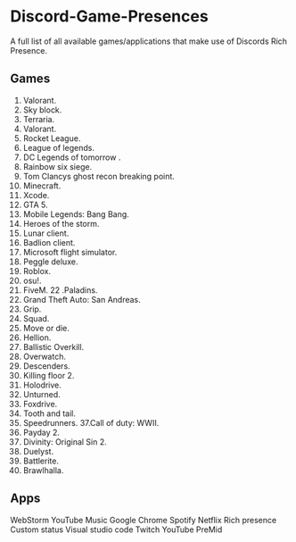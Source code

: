 # Discord-Game-Presences
A full list of all available games/applications that make use of Discords Rich Presence. 


## Games
1. Valorant.
2. Sky block.
3. Terraria. 
4. Valorant.
5. Rocket League.
6. League of legends. 
7. DC Legends of tomorrow .
8. Rainbow six siege. 
9. Tom Clancys ghost recon breaking point.
10. Minecraft.
11. Xcode.
12. GTA 5.
13. Mobile Legends: Bang Bang.
14. Heroes of the storm.
15. Lunar client.
16. Badlion client.
17. Microsoft flight simulator.
18. Peggle deluxe.
19. Roblox.
20. osu!.
21. FiveM.
22 .Paladins.
23. Grand Theft Auto: San Andreas.
24. Grip.
25. Squad.
26. Move or die. 
27. Hellion.
28. Ballistic Overkill.
29. Overwatch.
30. Descenders.
31. Killing floor 2. 
32. Holodrive.
33. Unturned.
34. Foxdrive.
35. Tooth and tail.
36. Speedrunners.
37.Call of duty: WWII.
38. Payday 2.
39. Divinity: Original Sin 2.
40. Duelyst.
41. Battlerite.
42. Brawlhalla.


## Apps

WebStorm
YouTube Music
Google Chrome
Spotify
Netflix
Rich presence 
Custom status 
Visual studio code
Twitch 
YouTube
PreMid
